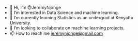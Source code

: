 - 👋 Hi, I’m @JeremyNjonge
- 👀 I’m interested in Data Science and machine learning.
- 🌱 I’m currently learning Statistics as an undergrad at Kenyatta University.
- 💞️ I’m looking to collaborate on machine learning projects.
- 📫 How to reach me jeremynjonge@gmail.com

<!---
JeremyNjonge/JeremyNjonge is a ✨ special ✨ repository because its `README.md` (this file) appears on your GitHub profile.
You can click the Preview link to take a look at your changes.
--->
